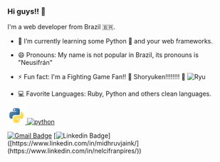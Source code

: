 ### Hi guys!! 👋

I'm a web developer from Brazil 🇧🇷.

- 📖 I’m currently learning some Python 🐍 and your web frameworks.

- 😄 Pronouns: My name is not popular in Brazil, its pronouns is "Neusifrán"

- ⚡ Fun fact: I'm a Fighting Game Fan!! 👊 Shoryuken!!!!!!!! 👊  <img src="https://github.com/user-attachments/assets/8d7764dd-56c6-457b-93ec-d76d25735e09" alt="Ryu" width="70" height="70"/> 

- 💻 Favorite Languages: Ruby, Python and others clean languages.

<p align="left"><a href="https://www.python.org" target="_blank"> <img src="https://raw.githubusercontent.com/devicons/devicon/master/icons/python/python-original.svg" alt="python" width="40" height="40"/></a><a href="https://www.ruby-lang.org/en/" target="_blank"> <img src="https://avatars.githubusercontent.com/u/210414?s=48&v=4" alt="python" width="40" height="40"/> </a></p>

[![Gmail Badge](https://img.shields.io/badge/-nelcifranpires@gmail.com-c14438?style=flat-square&logo=Gmail&logoColor=white&link=mailto:dhruvjainpenny@gmail.com)](mailto:nelcifranpires@gmail.com)
[![Linkedin Badge](https://img.shields.io/badge/-nelcifranpires-blue?style=flat-square&logo=Linkedin&logoColor=white&link=[[https://www.linkedin.com/in/midhruvjaink/](https://www.linkedin.com/in/nelcifranpires/)](https://www.linkedin.com/in/nelcifranpires/))]([https://www.linkedin.com/in/midhruvjaink/](https://www.linkedin.com/in/nelcifranpires/))
